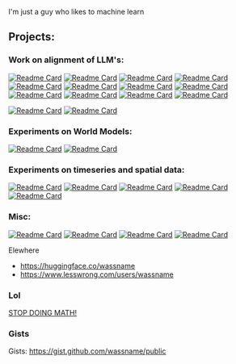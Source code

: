I'm just a guy who likes to machine learn

<!-- [![Anurag's GitHub stats-Light](https://github-readme-stats.vercel.app/api?username=wassname&show_icons=true&theme=default#gh-light-mode-only)](https://github.com/anuraghazra/github-readme-stats#gh-light-mode-only) -->

## Projects:

### Work on alignment of LLM's:

 [![Readme Card](https://github-readme-stats.vercel.app/api/pin/?username=wassname&repo=llm_ethics_leaderboard&show_owner=true&description_lines_count=2)](https://github.com/wassname/llm_ethics_leaderboard)
[![Readme Card](https://github-readme-stats.vercel.app/api/pin/?username=wassname&repo=eliciting_suppressed_knowledge&show_owner=true&description_lines_count=2)](https://github.com/wassname/eliciting_suppressed_knowledge)
[![Readme Card](https://github-readme-stats.vercel.app/api/pin/?username=wassname&repo=activation_store&show_owner=true&description_lines_count=2)](https://github.com/wassname/activation_store)
 [![Readme Card](https://github-readme-stats.vercel.app/api/pin/?username=wassname&repo=open_pref_eval&show_owner=true&description_lines_count=2)](https://github.com/wassname/open_pref_eval)
 [![Readme Card](https://github-readme-stats.vercel.app/api/pin/?username=wassname&repo=repr-preference-optimization)](https://github.com/wassname/repr-preference-optimization)
 [![Readme Card](https://github-readme-stats.vercel.app/api/pin/?username=wassname&repo=lie_elicitation_prompts&show_owner=true&description_lines_count=2)](https://github.com/wassname/lie_elicitation_prompts)
 [![Readme Card](https://github-readme-stats.vercel.app/api/pin/?username=wassname&repo=prob_jsonformer&show_owner=true&description_lines_count=2)](https://github.com/wassname/prob_jsonformer)
 [![Readme Card](https://github-readme-stats.vercel.app/api/pin/?username=wassname&repo=awesome-interpretability&show_owner=true&description_lines_count=2)](https://github.com/wassname/awesome-interpretability)
 [![Readme Card](https://github-readme-stats.vercel.app/api/pin/?username=wassname&repo=LoRA_are_lie_detectors&show_owner=true&description_lines_count=2)](https://github.com/wassname/LoRA_are_lie_detectors)
 [![Readme Card](https://github-readme-stats.vercel.app/api/pin/?username=wassname&repo=adapters_can_monitor_lies&show_owner=true&description_lines_count=2)](https://github.com/wassname/adapters_can_monitor_lies)
 [![Readme Card](https://github-readme-stats.vercel.app/api/pin/?username=wassname&repo=quiet-star&show_owner=true&description_lines_count=2)](https://github.com/wassname/quiet-star)
 [![Readme Card](https://github-readme-stats.vercel.app/api/pin/?username=wassname&repo=detect_bs_text&show_owner=true&description_lines_count=2)](https://github.com/wassname/detect_bs_text)

[![Readme Card](https://github-readme-stats.vercel.app/api/pin/?username=wassname&repo=machiavelli_as_ds&show_owner=true&description_lines_count=2)](https://github.com/wassname/machiavelli_as_ds)
[![Readme Card](https://github-readme-stats.vercel.app/api/pin/?username=wassname&repo=abliterator&show_owner=true&description_lines_count=2)](https://github.com/wassname/abliterator)
     
 <!-- [![Readme Card](https://github-readme-stats.vercel.app/api/pin/?username=wassname&repo=discovering_latent_knowledge&show_owner=true&description_lines_count=3)](https://github.com/wassname/discovering_latent_knowledge) -->

### Experiments on World Models:

 [![Readme Card](https://github-readme-stats.vercel.app/api/pin/?username=wassname&repo=iris_bigvae&show_owner=true&description_lines_count=3)](https://github.com/wassname/iris_bigvae)
 [![Readme Card](https://github-readme-stats.vercel.app/api/pin/?username=wassname&repo=world-models-sonic-pytorch&show_owner=true&description_lines_count=3)](https://github.com/wassname/world-models-sonic-pytorch)

### Experiments on timeseries and spatial data:
 [![Readme Card](https://github-readme-stats.vercel.app/api/pin/?username=wassname&repo=attentive-neural-processes&show_owner=true&description_lines_count=3)](https://github.com/wassname/attentive-neural-processes)
 [![Readme Card](https://github-readme-stats.vercel.app/api/pin/?username=wassname&repo=seq2seq-time&show_owner=true&description_lines_count=3)](https://github.com/wassname/seq2seq-time)
 [![Readme Card](https://github-readme-stats.vercel.app/api/pin/?username=3springs&repo=np_vs_kriging&show_owner=true&description_lines_count=3)](https://github.com/3springs/np_vs_kriging)
 [![Readme Card](https://github-readme-stats.vercel.app/api/pin/?username=wassname&repo=rl-portfolio-management&show_owner=true&description_lines_count=3)](https://github.com/wassname/rl-portfolio-management)
 [![Readme Card](https://github-readme-stats.vercel.app/api/pin/?username=wassname&repo=satellite_leak_detection&show_owner=true&description_lines_count=3)](https://github.com/wassname/satellite_leak_detection)

### Misc:
 [![Readme Card](https://github-readme-stats.vercel.app/api/pin/?username=wassname&repo=word_level_diff_writing_assistant&show_owner=true&description_lines_count=3)](https://github.com/wassname/word_level_diff_writing_assistant)
 [![Readme Card](https://github-readme-stats.vercel.app/api/pin/?username=wassname&repo=side-by-side&show_owner=true&description_lines_count=3)](https://github.com/wassname/side-by-side)
 [![Readme Card](https://github-readme-stats.vercel.app/api/pin/?username=wassname&repo=rl_2d_walker.js&show_owner=true&description_lines_count=3)](https://github.com/wassname/rl_2d_walker.js)
 [![Readme Card](https://github-readme-stats.vercel.app/api/pin/?username=wassname&repo=viz_torch_optim&show_owner=true&description_lines_count=3)](https://github.com/wassname/viz_torch_optim)
 <!-- [![Readme Card](https://github-readme-stats.vercel.app/api/pin/?username=wassname&repo=sec-web-scraper-13f&show_owner=true&description_lines_count=3)](https://github.com/wassname/sec-web-scraper-13f) -->
 <!-- [![Readme Card](https://github-readme-stats.vercel.app/api/pin/?username=wassname&repo=keywordshitter2&show_owner=true&description_lines_count=3)](https://github.com/wassname/keywordshitter2) -->
 <!-- [![Readme Card](https://github-readme-stats.vercel.app/api/pin/?username=wassname&repo=compare_github_repos&show_owner=true&description_lines_count=3)](https://github.com/wassname/compare_github_repos) -->



Elewhere
- https://huggingface.co/wassname
- https://www.lesswrong.com/users/wassname

### Lol

[STOP DOING MATH!](https://gist.github.com/wassname/b2fb9087f2d954261524f9e0d5d50ff8)

### Gists

Gists: https://gist.github.com/wassname/public
